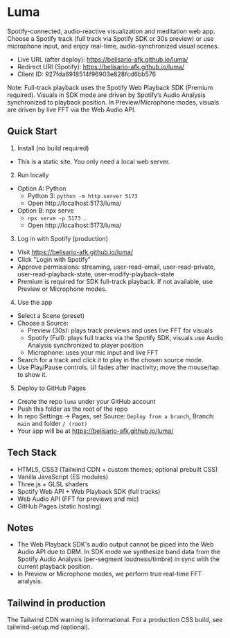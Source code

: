 # Luma

Spotify-connected, audio-reactive visualization and meditation web app. Choose a Spotify track (full track via Spotify SDK or 30s preview) or use microphone input, and enjoy real-time, audio-synchronized visual scenes.

- Live URL (after deploy): https://belisario-afk.github.io/luma/
- Redirect URI (Spotify): https://belisario-afk.github.io/luma/
- Client ID: 927fda6918514f96903e828fcd6bb576

Note: Full-track playback uses the Spotify Web Playback SDK (Premium required). Visuals in SDK mode are driven by Spotify’s Audio Analysis synchronized to playback position. In Preview/Microphone modes, visuals are driven by live FFT via the Web Audio API.

## Quick Start

1) Install (no build required)
- This is a static site. You only need a local web server.

2) Run locally
- Option A: Python
  - Python 3: `python -m http.server 5173`
  - Open http://localhost:5173/luma/
- Option B: npx serve
  - `npx serve -p 5173 .`
  - Open http://localhost:5173/luma/

3) Log in with Spotify (production)
- Visit https://belisario-afk.github.io/luma/
- Click "Login with Spotify"
- Approve permissions: streaming, user-read-email, user-read-private, user-read-playback-state, user-modify-playback-state
- Premium is required for SDK full-track playback. If not available, use Preview or Microphone modes.

4) Use the app
- Select a Scene (preset)
- Choose a Source:
  - Preview (30s): plays track previews and uses live FFT for visuals
  - Spotify (Full): plays full tracks via the Spotify SDK; visuals use Audio Analysis synchronized to player position
  - Microphone: uses your mic input and live FFT
- Search for a track and click it to play in the chosen source mode.
- Use Play/Pause controls. UI fades after inactivity; move the mouse/tap to show it.

5) Deploy to GitHub Pages
- Create the repo `luma` under your GitHub account
- Push this folder as the root of the repo
- In repo Settings → Pages, set Source: `Deploy from a branch`, Branch: `main` and folder `/ (root)`
- Your app will be at https://belisario-afk.github.io/luma/

## Tech Stack

- HTML5, CSS3 (Tailwind CDN + custom themes; optional prebuilt CSS)
- Vanilla JavaScript (ES modules)
- Three.js + GLSL shaders
- Spotify Web API + Web Playback SDK (full tracks)
- Web Audio API (FFT for previews and mic)
- GitHub Pages (static hosting)

## Notes

- The Web Playback SDK's audio output cannot be piped into the Web Audio API due to DRM. In SDK mode we synthesize band data from the Spotify Audio Analysis (per-segment loudness/timbre) in sync with the current playback position.
- In Preview or Microphone modes, we perform true real-time FFT analysis.

## Tailwind in production

The Tailwind CDN warning is informational. For a production CSS build, see tailwind-setup.md (optional).
